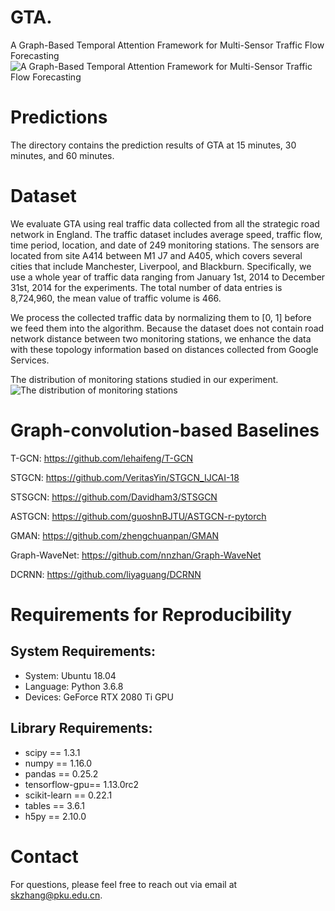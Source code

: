 # GTA.
A Graph-Based Temporal Attention Framework for Multi-Sensor Traffic Flow Forecasting
![A Graph-Based Temporal Attention Framework for Multi-Sensor Traffic Flow Forecasting](https://github.com/skzhangPKU/GTA/blob/master/figures/framework.png)

# Predictions
The directory contains the prediction results of GTA  at 15 minutes, 30 minutes, and 60 minutes.

# Dataset
We evaluate GTA using real traffic data collected from all the strategic road network in England. The traffic dataset includes average speed, traffic flow, time period, location, and date of 249 monitoring stations. The sensors are located from site A414 between M1 J7 and A405, which covers several cities that include Manchester, Liverpool, and Blackburn.  Specifically, we use a whole year of traffic data ranging from January 1st, 2014 to December 31st, 2014 for the experiments. The total number of data entries is 8,724,960, the mean value of traffic volume is 466. 

We process the collected traffic data by normalizing them to [0, 1] before we feed them into the algorithm. Because the dataset does not contain road network distance between two monitoring stations, we enhance the data with these topology information based on distances collected from Google Services.

The distribution of monitoring stations studied in our experiment.
![The distribution of monitoring stations](https://github.com/skzhangPKU/GTA/blob/master/figures/ENG-HW.png)

# Graph-convolution-based Baselines

T-GCN: https://github.com/lehaifeng/T-GCN

STGCN: https://github.com/VeritasYin/STGCN_IJCAI-18

STSGCN: https://github.com/Davidham3/STSGCN

ASTGCN: https://github.com/guoshnBJTU/ASTGCN-r-pytorch

GMAN: https://github.com/zhengchuanpan/GMAN

Graph-WaveNet: https://github.com/nnzhan/Graph-WaveNet

DCRNN: https://github.com/liyaguang/DCRNN

# Requirements for Reproducibility

## System Requirements:
- System: Ubuntu 18.04
- Language: Python 3.6.8
- Devices: GeForce RTX 2080 Ti GPU

## Library Requirements:

- scipy == 1.3.1
- numpy == 1.16.0
- pandas == 0.25.2
- tensorflow-gpu== 1.13.0rc2
- scikit-learn == 0.22.1
- tables == 3.6.1
- h5py == 2.10.0

# Contact
For questions, please feel free to reach out via email at skzhang@pku.edu.cn.
